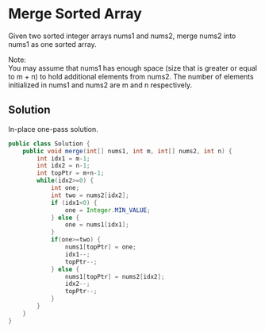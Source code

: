 # Merge Sorted Array

Given two sorted integer arrays nums1 and nums2, merge nums2 into nums1 as one sorted array.   

Note:   
You may assume that nums1 has enough space (size that is greater or equal to m + n) to hold additional elements from nums2. The number of elements initialized in nums1 and nums2 are m and n respectively.

## Solution  
In-place one-pass solution.   

``` java
public class Solution {
    public void merge(int[] nums1, int m, int[] nums2, int n) {
        int idx1 = m-1;
        int idx2 = n-1;
        int topPtr = m+n-1;
        while(idx2>=0) {
            int one;
            int two = nums2[idx2];
            if (idx1<0) {
                one = Integer.MIN_VALUE;
            } else {
                one = nums1[idx1];
            }
            if(one>=two) {
                nums1[topPtr] = one;
                idx1--;
                topPtr--;
            } else {
                nums1[topPtr] = nums2[idx2];
                idx2--;
                topPtr--;
            }
        }
    }
}
```
